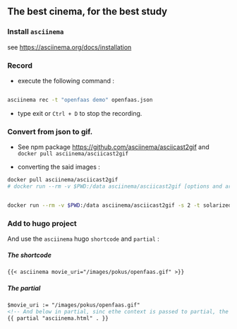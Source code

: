 ## The best cinema, for the best study


### Install `asciinema`

see https://asciinema.org/docs/installation

### Record

* execute the following command :

```bash

asciinema rec -t "openfaas demo" openfaas.json

```

* type exit or `Ctrl + D` to stop the recording.

### Convert from json to gif.

* See npm package https://github.com/asciinema/asciicast2gif and `docker pull asciinema/asciicast2gif`

* converting the said images :

```bash
docker pull asciinema/asciicast2gif
# docker run --rm -v $PWD:/data asciinema/asciicast2gif [options and arguments...]


docker run --rm -v $PWD:/data asciinema/asciicast2gif -s 2 -t solarized-dark openfaas.json openfaas.gif

```

### Add to hugo project


And use the `asciinema` hugo `shortcode` and `partial` :


##### The shortcode

```md
{{< asciinema movie_uri="/images/pokus/openfaas.gif" >}}
```


##### The partial

```Html
$movie_uri := "/images/pokus/openfaas.gif"
<!-- And below in partial, sinc ethe context is passed to partial, the "$movie_uri" variable will be available. -->
{{ partial "asciinema.html" . }}
```
